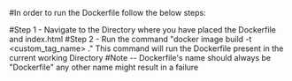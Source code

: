 #In order to run the Dockerfile follow the below steps:

#Step 1 - Navigate to the Directory where you have placed the Dockerfile and index.html
#Step 2 - Run the command "docker image build -t <custom_tag_name> ." This command will run the Dockerfile present in the current working Directory
#Note -- Dockerfile's name should always be "Dockerfile" any other name might result in a failure
